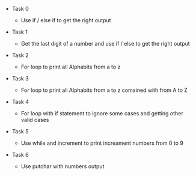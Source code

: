 - Task 0
	- Use if / else if to get the right output

- Task 1
	- Get the last digit of a number and use if / else to get the right output

- Task 2
	- For loop to print all Alphabits from a to z

- Task 3
	- For loop to print all Alphabits from a to z comained with from A to Z

- Task 4
	- For loop with if statement to ignore some cases and getting other valid cases

- Task 5
	- Use while and increment to print increament numbers from 0 to 9

- Task 6
	- Use putchar with numbers output
